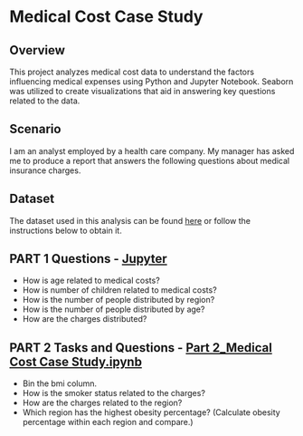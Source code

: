 # Medical Cost Case Study

## Overview
This project analyzes medical cost data to understand the factors influencing medical expenses using Python and Jupyter Notebook. Seaborn was utilized to create visualizations that aid in answering key questions related to the data.

## Scenario
I am an analyst employed by a health care company. My manager has asked me to produce a report that answers the following questions about medical insurance charges.

## Dataset
The dataset used in this analysis can be found [here](insurance.csv) or follow the instructions below to obtain it.

## PART 1 Questions - [Jupyter](LINK)
- How is age related to medical costs?
- How is number of children related to medical costs?
- How is the number of people distributed by region?
- How is the number of people distributed by age?
- How are the charges distributed?

## PART 2 Tasks and Questions - [Part 2_Medical Cost Case Study.ipynb](https://github.com/huydtrann/medical-cost-case-study/blob/2abade5f2c327c58bbb500954f25be18a5f87bfb/Part%202_Medical%20Cost%20Case%20Study.ipynb)
- Bin the bmi column.
- How is the smoker status related to the charges?
- How are the charges related to the region?
- Which region has the highest obesity percentage? (Calculate obesity percentage within each region and compare.)
